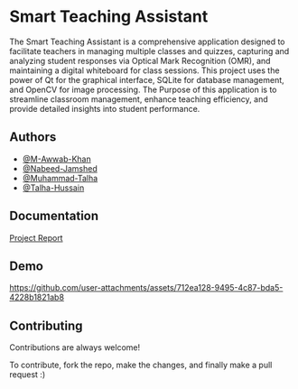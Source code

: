 
# Smart Teaching Assistant

The Smart Teaching Assistant is a comprehensive application designed to facilitate teachers in managing multiple classes and quizzes, capturing and analyzing student responses via Optical Mark Recognition (OMR), and maintaining a digital whiteboard for class sessions. This project uses the power of Qt for the graphical interface, SQLite for database management, and OpenCV for image processing. The Purpose of this application is to streamline classroom management, enhance teaching efficiency, and provide detailed insights into student performance.




## Authors

- [@M-Awwab-Khan](https://github.com/M-Awwab-Khan)
- [@Nabeed-Jamshed](https://github.com/Nabeedjamshed)
- [@Muhammad-Talha](https://github.com/MuhammadTalh57)
- [@Talha-Hussain](https://github.com/Talhahussain22)



## Documentation

[Project Report](https://github.com/M-Awwab-Khan/smart-teaching-assistant/blob/master/Smart%20Teaching%20Assignment%20Project%20Report.pdf)



## Demo
https://github.com/user-attachments/assets/712ea128-9495-4c87-bda5-4228b1821ab8




## Contributing

Contributions are always welcome!

To contribute, fork the repo, make the changes, and finally make a pull request :)


